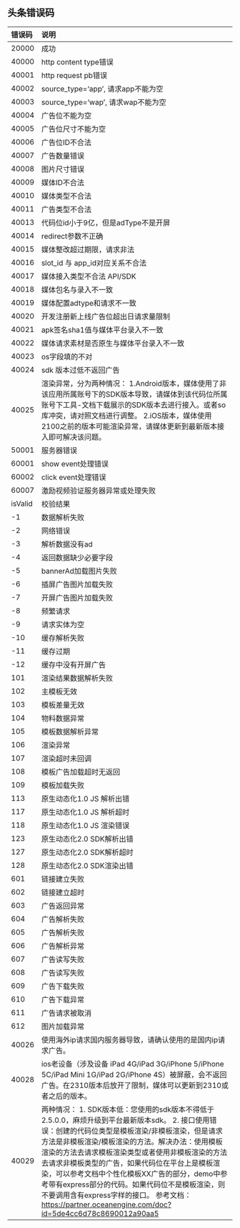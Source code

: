 ## 头条错误码

| 错误码  | 说明                                                         |
| :------ | :----------------------------------------------------------- |
| 20000   | 成功                                                         |
| 40000   | http content type错误                                        |
| 40001   | http request pb错误                                          |
| 40002   | source_type=‘app’, 请求app不能为空                           |
| 40003   | source_type=‘wap’, 请求wap不能为空                           |
| 40004   | 广告位不能为空                                               |
| 40005   | 广告位尺寸不能为空                                           |
| 40006   | 广告位ID不合法                                               |
| 40007   | 广告数量错误                                                 |
| 40008   | 图片尺寸错误                                                 |
| 40009   | 媒体ID不合法                                                 |
| 40010   | 媒体类型不合法                                               |
| 40011   | 广告类型不合法                                               |
| 40013   | 代码位id小于9亿，但是adType不是开屏                          |
| 40014   | redirect参数不正确                                           |
| 40015   | 媒体整改超过期限，请求非法                                   |
| 40016   | slot_id 与 app_id对应关系不合法                              |
| 40017   | 媒体接入类型不合法 API/SDK                                   |
| 40018   | 媒体包名与录入不一致                                         |
| 40019   | 媒体配置adtype和请求不一致                                   |
| 40020   | 开发注册新上线广告位超出日请求量限制                         |
| 40021   | apk签名sha1值与媒体平台录入不一致                            |
| 40022   | 媒体请求素材是否原生与媒体平台录入不一致                     |
| 40023   | os字段填的不对                                               |
| 40024   | sdk 版本过低不返回广告                                       |
| 40025   | 渲染异常，分为两种情况： 1.Android版本，媒体使用了非该应用所属账号下的SDK版本导致，请媒体到该代码位所属账号下工具-文档下载展示的SDK版本去进行接入。或者so库冲突，请对照文档进行调整。 2.iOS版本，媒体使用2100之前的版本可能渲染异常，请媒体更新到最新版本接入即可解决该问题。 |
| 50001   | 服务器错误                                                   |
| 60001   | show event处理错误                                           |
| 60002   | click event处理错误                                          |
| 60007   | 激励视频验证服务器异常或处理失败                             |
| isValid | 校验结果                                                     |
| -1      | 数据解析失败                                                 |
| -2      | 网络错误                                                     |
| -3      | 解析数据没有ad                                               |
| -4      | 返回数据缺少必要字段                                         |
| -5      | bannerAd加载图片失败                                         |
| -6      | 插屏广告图片加载失败                                         |
| -7      | 开屏广告图片加载失败                                         |
| -8      | 频繁请求                                                     |
| -9      | 请求实体为空                                                 |
| -10     | 缓存解析失败                                                 |
| -11     | 缓存过期                                                     |
| -12     | 缓存中没有开屏广告                                           |
| 101     | 渲染结果数据解析失败                                         |
| 102     | 主模板无效                                                   |
| 103     | 模板差量无效                                                 |
| 104     | 物料数据异常                                                 |
| 105     | 模板数据解析异常                                             |
| 106     | 渲染异常                                                     |
| 107     | 渲染超时未回调                                               |
| 108     | 模板广告加载超时无返回                                               |
| 109     | 模板加载失败                                               |
| 113     | 原生动态化1.0 JS 解析出错                                   |
| 117     | 原生动态化1.0 JS 解析超时                                   |
| 118     | 原生动态化1.0 JS 渲染错误                                   |
| 123     | 原生动态化2.0 SDK解析出错                                   |
| 127     | 原生动态化2.0 SDK解析超时                                   |
| 128     | 原生动态化2.0 SDK渲染出错                                   |
| 601     | 链接建立失败                                   |
| 602     | 链接建立超时                                  |
| 603     | 广告返回异常                                  |
| 604     | 广告解析失败                                  |
| 605     | 广告解析失败                                  |
| 606     | 广告解析异常                                  |
| 607     | 广告读写失败                                  |
| 608     | 广告读写失败                                  |
| 609     | 广告下载失败                                  |
| 610     | 广告下载异常                                  |
| 611     | 广告请求被取消                                  |
| 612     | 图片加载异常                                  |
| 40026   | 使用海外ip请求国内服务器导致，请确认使用的是国内ip请求广告。 |
| 40028   | ios老设备（涉及设备 iPad 4G/iPad 3G/iPhone 5/iPhone 5C/iPad Mini 1G/iPad 2G/iPhone 4S）被屏蔽，会不返回广告。在2310版本后放开了限制，媒体可以更新到2310或者之后的版本。 |
| 40029   | 两种情况： 1. SDK版本低：您使用的sdk版本不得低于2.5.0.0，麻烦升级到平台最新版本sdk。 2. 接口使用错误：创建的代码位类型是模板渲染/非模板渲染，但是请求方法是非模板渲染/模板渲染的方法。解决办法：使用模板渲染的方法去请求模板渲染类型或者使用非模板渲染的方法去请求非模板类型的广告，如果代码位在平台上是模板渲染，可以参考文档中个性化模板XX广告的部分，demo中参考带有express部分的代码。如果代码位不是模板渲染，则不要调用含有express字样的接口。 参考文档：https://partner.oceanengine.com/doc?id=5de4cc6d78c8690012a90aa5 |